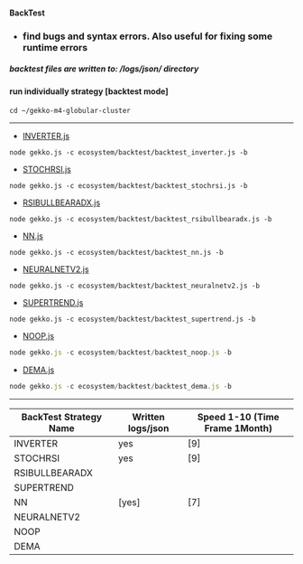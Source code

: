 #### BackTest
* ### find bugs and syntax errors. Also useful for fixing some runtime errors

##### backtest files are written to: /logs/json/ directory 

#### run individually strategy [backtest mode]
```
cd ~/gekko-m4-globular-cluster
```
---
* [INVERTER.js](https://github.com/universalbit-dev/gekko-m4-globular-cluster/blob/master/strategies/INVERTER.js)
```
node gekko.js -c ecosystem/backtest/backtest_inverter.js -b
```
* [STOCHRSI.js](https://github.com/universalbit-dev/gekko-m4-globular-cluster/blob/master/strategies/STOCHRSI.js)
```
node gekko.js -c ecosystem/backtest/backtest_stochrsi.js -b
```

* [RSIBULLBEARADX.js](https://github.com/universalbit-dev/gekko-m4-globular-cluster/blob/master/strategies/RSIBULLBEARADX.js)
```
node gekko.js -c ecosystem/backtest/backtest_rsibullbearadx.js -b
```
* [NN.js](https://github.com/universalbit-dev/gekko-m4-globular-cluster/blob/master/strategies/NN.js)
```
node gekko.js -c ecosystem/backtest/backtest_nn.js -b
```
* [NEURALNETV2.js](https://github.com/universalbit-dev/gekko-m4-globular-cluster/blob/master/strategies/NN.js)
```
node gekko.js -c ecosystem/backtest/backtest_neuralnetv2.js -b
```

* [SUPERTREND.js](https://github.com/universalbit-dev/gekko-m4-globular-cluster/blob/master/strategies/SUPERTREND.js)
```
node gekko.js -c ecosystem/backtest/backtest_supertrend.js -b
```

* [NOOP.js](https://github.com/universalbit-dev/gekko-m4-globular-cluster/blob/master/strategies/NOOP.js)
```js
node gekko.js -c ecosystem/backtest/backtest_noop.js -b
```

* [DEMA.js](https://github.com/universalbit-dev/gekko-m4-globular-cluster/blob/master/strategies/DEMA.js)
```js
node gekko.js -c ecosystem/backtest/backtest_dema.js -b
```

---
BackTest Strategy Name | Written logs/json | Speed 1-10 (Time Frame 1Month)
---|---|---
INVERTER | yes | [9] 
STOCHRSI | yes | [9] 
RSIBULLBEARADX | | 
SUPERTREND | | 
NN | [yes] | [7] 
NEURALNETV2 |  |
NOOP | | 
DEMA | |  


